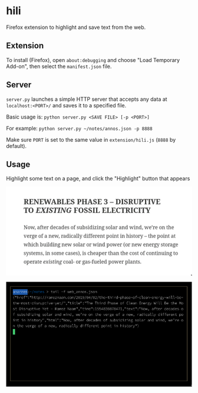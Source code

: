 # hili

Firefox extension to highlight and save text from the web.

## Extension

To install (Firefox), open `about:debugging` and choose "Load Temporary Add-on", then select the `manifest.json` file.

## Server

`server.py` launches a simple HTTP server that accepts any data at `localhost:<PORT>/` and saves it to a specified file.

Basic usage is: `python server.py <SAVE FILE> [-p <PORT>]`

For example: `python server.py ~/notes/annos.json -p 8888`

Make sure `PORT` is set to the same value in `extension/hili.js` (`8888` by default).

## Usage

Highlight some text on a page, and click the "Highlight" button that appears

![](demo.gif)

![](shot.png)
